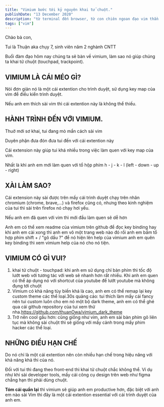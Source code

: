 ```yaml
---
title: "Vimium bước tới kỷ nguyên khai tử chuột."
publishDate: "13 December 2020"
description: "từ terminal đến browser, từ con chiên ngoan đạo vim thần thánh"
tags: ["vim"]
---
```


Chào bà con,

Tui là Thuận aka chụy 7, sinh viên năm 2 nghành CNTT

Buổi đàm đạo hôm nay chúng ta sẽ bàn về vimium, làm sao nó giúp chúng ta khai tử
chuột (touchpad, trackpoint).

## VIMIUM LÀ CÁI MÉO GÌ?

Nói đơn giản nó là một cái extention cho trình duyệt, sử dụng key map của vim để
điều kiển trình duyệt.

Nếu anh em thích sài vim thì cái extention này là không thể thiếu.

## HÀNH TRÌNH ĐẾN VỚI VIMIUM.

Thuở mới sơ khai, tui đang mò mẩn cách sài vim

Duyên phận đưa đón đưa tui đến với cái extention này

Cái extension này giúp tui khá nhiều trong việc làm quen với key map của vim.

Nhất là khi anh em mới làm quen với tổ hộp phím h - j - k - l (left - down -
up - right)

## XÀI LÀM SAO?

Cái extension này sài được trên mấy cái trình duyệt chạy trên nhân chromium
(chrome, brave,...) và firefox cũng có, nhưng theo kinh nghiệm của tui thì sài
trên firefox nó chạy hơi yếu.

Nếu anh em đã quen với vim thì mới đầu làm quen sẽ dễ hơn

Anh em có thể xem readme của vimium trên github để đọc key binding hay khi anh
em cài xong thì anh em vô một trang web nào đó rồi anh em bấm tổ hợp phím
shift + / "gõ dấu ?" để nó hiện lên help của vimium anh em quên key binding thì
xem vimium help của nó cho nó tiện.

## VIMIUM CÓ GÌ VUI?

1. khai tử chuột - touchpad: khi anh em sử dụng chỉ bàn phím thì tốc độ lướt web
   với tương tác với web sẽ nhanh hơn rất nhiều. Khi anh em quen có thể áp dụng
   nó với shortcut của youtube để lướt youtube mà không đụng tới chuột
2. Vimium có khả năng tùy biến khá là cao, anh em có thể remap lại key custom
   theme các thể loại.30s quảng cáo: tui thích làm mấy cái fancy nên tui custom
   luôn cho em nó một bộ dark theme, anh em có thể ghé qua cái github repository
   của tui xem thử nha.https://github.com/thuanOwa/vimium_dark_theme
3. Trở nên cool gầu hơn: cũng giống như vim, anh em sài bàn phím gõ liên tục mà
   không sài chuột thì sẽ giống với mấy cảnh trong mấy phim hacker các thể loại.

## NHỮNG ĐIỀU HẠN CHẾ

Do nó chỉ là một cái extention nên còn nhiều hạn chế trong hiệu năng với khả
năng khả thi của nó.

Đối với tui thì đang theo front-end thì khai tử chuột chắc không thể. Ví dụ như
khi sài developer tools, mấy cái công cụ design trên web như figma chẳng hạn thì
phải dùng chuột.

**Tóm cái quần lại** thì vimium sẽ giúp anh em productive hơn, đặc biệt với anh
em nào sài Vim thì đây là một cái extention essential với cái trình duyệt của
anh em.
